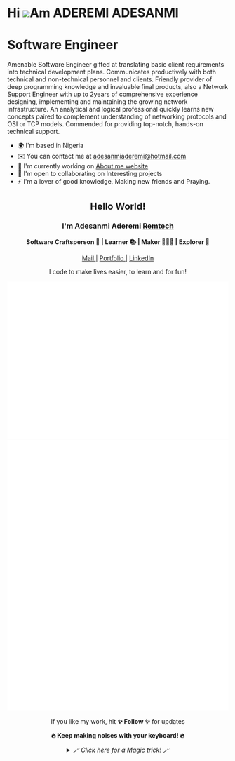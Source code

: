 Hi ![](https://user-images.githubusercontent.com/18350557/176309783-0785949b-9127-417c-8b55-ab5a4333674e.gif)Am ADEREMI ADESANMI
======================================================================================================================================

Software Engineer
======================================================================================================================================

Amenable Software Engineer gifted at translating basic client requirements into technical development plans. Communicates productively with both technical and non-technical personnel and clients. Friendly provider of deep programming knowledge and invaluable final products, also a Network Support Engineer with up to 2years of comprehensive experience designing, implementing and maintaining the growing network infrastructure. An analytical and logical professional quickly learns new concepts paired to complement understanding of networking protocols and OSI or TCP models. Commended for providing top-notch, hands-on technical support.

* 🌍  I'm based in Nigeria
* ✉️  You can contact me at [adesanmiaderemi@hotmail.com](mailto:adesanmiaderemi@hotmail.com)
* 🚀  I'm currently working on [About me website](https://remtechportfolio.com/)
* 🤝  I'm open to collaborating on Interesting projects
* ⚡  I'm a lover of good knowledge, Making new friends and Praying.

<div align="center">
  <h2> Hello World! </h2>
   <h3> I'm Adesanmi Aderemi <a href="https://remtechportfolio.com" target="_blank">Remtech </a> </h3>
   <p> <b>  Software Craftsperson 💼 | Learner 📚 | Maker 👨🏻‍💻 | Explorer 🔎 </b> </p>

   <a href="mailto:adesanmiaderemi@gmail.com" target="_blank">Mail </a> | <a href="https://remtechportfolio.com" target="_blank">Portfolio </a> | <a href="https://www.linkedin.com/in/aderemi-adesanmi-63aa7a12a/" target="_blank">LinkedIn </a> 
   <p> I code to make lives easier, to learn and for fun! </p>

   ![Metrics](github-metrics.svg) ![Tweets](tweets.svg) 

  <p> If you like my work, hit <b>✨ Follow ✨</b> for updates </p>
  <p> <b> 🔥 Keep making noises with your keyboard! 🔥 </b></p>
  
  <details>
    <summary><i> 🪄 Click here for a Magic trick! 🪄 </i></summary>
    <br>
      Aha! I tricked you into clicking 😋
    <br><br>
      Now can you hit the <b>✨ Follow ✨</b> button too please 🫣
  </details>
</div>
